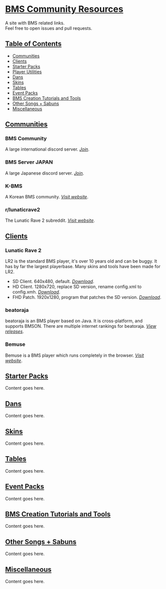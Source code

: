 # [BMS Community Resources](#bms-community-resources)

A site with BMS related links.
<br>
Feel free to open issues and pull requests.

## [Table of Contents](#table-of-contents)

* [Communities](#communities)
* [Clients](#clients)
* [Starter Packs](#starter-packs)
* [Player Utilities](#player-utilities)
* [Dans](#dans)
* [Skins](#skins)
* [Tables](#tables)
* [Event Packs](#event-packs)
* [BMS Creation Tutorials and Tools](#bms-creation)
* [Other Songs + Sabuns](#sabuns)
* [Miscellaneous](#miscellaneous)

## [Communities](#communities)

### BMS Community

A large international discord server. [*Join*](https://discord.gg/Q4vKF8T).

### BMS Server JAPAN

A large Japanese discord server. [*Join*](https://discord.gg/DvxHfEa).

### K-BMS

A Korean BMS community. [*Visit website*](https://k-bms.com/).

### r/lunaticrave2

The Lunatic Rave 2 subreddit. [*Visit website*](https://www.reddit.com/r/lunaticrave2/).

## [Clients](#clients)

### Lunatic Rave 2

LR2 is the standard BMS player, it's over 10 years old and can be buggy. It has by far the largest playerbase. Many skins and tools have been made for LR2.

* SD Client. 640x480, default.
[*Download*](https://drive.google.com/file/d/1HODmutLTJLyjnZ9AuDzC8PkGUnbL6dxD/view).
* HD Client. 1280x720, replace SD version, rename config.xml to config.xmh.
[*Download*](https://drive.google.com/file/d/1HODmutLTJLyjnZ9AuDzC8PkGUnbL6dxD/view).
* FHD Patch. 1920x1280, program that patches the SD version.
[*Download*](https://drive.google.com/file/d/12wDpQu-z65e1hiXYy4tt8Ep76_QscXPI/view).

### beatoraja

beatoraja is an BMS player based on Java. It is cross-platform, and supports BMSON. There are multiple internet rankings for beatoraja.
[*View releases*](https://github.com/exch-bms2/beatoraja/releases).

### Bemuse

Bemuse is a BMS player which runs completely in the browser.
[*Visit website*](https://bemuse.ninja/).

## [Starter Packs](#starter-packs)

Content goes here.

## [Dans](#dans)

Content goes here.

## [Skins](#skins)

Content goes here.

## [Tables](#tables)

Content goes here.

## [Event Packs](#event-packs)

Content goes here.

## [BMS Creation Tutorials and Tools](#bms-creation)

Content goes here.

## [Other Songs + Sabuns](#sabuns)

Content goes here.

## [Miscellaneous](#miscellaneous)

Content goes here.
